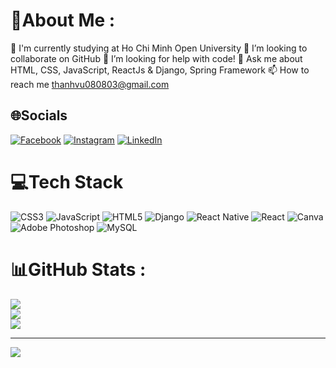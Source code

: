 # 💫About Me :
🌱 I'm currently studying at Ho Chi Minh Open University
👯 I’m looking to collaborate on GitHub
🤔 I’m looking for help with code!
💬 Ask me about HTML, CSS, JavaScript, ReactJs & Django, Spring Framework
📫 How to reach me thanhvu080803@gmail.com

## 🌐Socials
[![Facebook](https://img.shields.io/badge/Facebook-%231877F2.svg?logo=Facebook&logoColor=white)](https://facebook.com/https://www.facebook.com/profile.php?id=100037520629512) [![Instagram](https://img.shields.io/badge/Instagram-%23E4405F.svg?logo=Instagram&logoColor=white)](https://instagram.com/https://www.instagram.com/thanhvu8803/) [![LinkedIn](https://img.shields.io/badge/LinkedIn-%230077B5.svg?logo=linkedin&logoColor=white)](https://linkedin.com/in/https://www.linkedin.com/in/vu-thanh-267870324/) 

# 💻Tech Stack
![CSS3](https://img.shields.io/badge/css3-%231572B6.svg?style=for-the-badge&logo=css3&logoColor=white) ![JavaScript](https://img.shields.io/badge/javascript-%23323330.svg?style=for-the-badge&logo=javascript&logoColor=%23F7DF1E) ![HTML5](https://img.shields.io/badge/html5-%23E34F26.svg?style=for-the-badge&logo=html5&logoColor=white) ![Django](https://img.shields.io/badge/django-%23092E20.svg?style=for-the-badge&logo=django&logoColor=white) ![React Native](https://img.shields.io/badge/react_native-%2320232a.svg?style=for-the-badge&logo=react&logoColor=%2361DAFB) ![React](https://img.shields.io/badge/react-%2320232a.svg?style=for-the-badge&logo=react&logoColor=%2361DAFB) ![Canva](https://img.shields.io/badge/Canva-%2300C4CC.svg?style=for-the-badge&logo=Canva&logoColor=white) ![Adobe Photoshop](https://img.shields.io/badge/adobephotoshop-%2331A8FF.svg?style=for-the-badge&logo=adobephotoshop&logoColor=white) ![MySQL](https://img.shields.io/badge/mysql-%2300f.svg?style=for-the-badge&logo=mysql&logoColor=white)
# 📊GitHub Stats :
![](https://github-readme-stats.vercel.app/api?username=ThanhVu080803&theme=radical&hide_border=false&include_all_commits=false&count_private=false)<br/>
![](https://github-readme-streak-stats.herokuapp.com/?user=ThanhVu080803&theme=radical&hide_border=false)<br/>
![](https://github-readme-stats.vercel.app/api/top-langs/?username=ThanhVu080803&theme=radical&hide_border=false&include_all_commits=false&count_private=false&layout=compact)

---
[![](https://visitcount.itsvg.in/api?id=ThanhVu080803&icon=0&color=0)](https://visitcount.itsvg.in)
